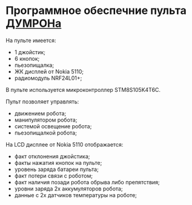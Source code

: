 Программное обеспечние пульта [ДУМРОНа](https://github.com/Danya0x07/DUMRON)
=======================

На пульте имеется:
- 1 джойстик;
- 6 кнопок;
- пьезопищалка;
- ЖК дисплей от Nokia 5110;
- радиомодуль NRF24L01+;

В пульте используется микроконтроллер STM8S105K4T6C.

Пульт позволяет управлять:
- движением робота;
- манипулятором робота;
- системой освещение робота;
- пьезопищалкой робота;

На LCD дисплее от Nokia 5110 отображается:
- факт отклонения джойстика;
- факты нажатия кнопок на пульте;
- уровень заряда батареи пульта;
- факт потери связи с роботом;
- факт наличия позади робота обрыва либо препятствия;
- уровни заряда 2х аккумуляторов робота;
- данные с 2х датчиков температуры на роботе;
